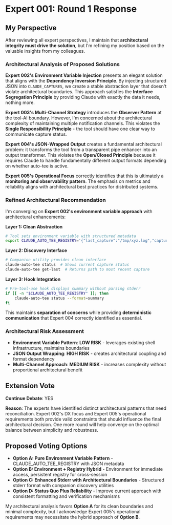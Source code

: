 # Expert 001: Round 1 Response

## My Perspective

After reviewing all expert perspectives, I maintain that **architectural integrity must drive the solution**, but I'm refining my position based on the valuable insights from my colleagues.

### Architectural Analysis of Proposed Solutions

**Expert 002's Environment Variable Injection** presents an elegant solution that aligns with the **Dependency Inversion Principle**. By injecting structured JSON into `CLAUDE_CAPTURES`, we create a stable abstraction layer that doesn't violate architectural boundaries. This approach satisfies the **Interface Segregation Principle** by providing Claude with exactly the data it needs, nothing more.

**Expert 003's Multi-Channel Strategy** introduces the **Observer Pattern** at the tool-AI boundary. However, I'm concerned about the architectural complexity of maintaining multiple notification channels. This violates the **Single Responsibility Principle** - the tool should have one clear way to communicate capture status.

**Expert 004's JSON-Wrapped Output** creates a fundamental architectural problem: it transforms the tool from a transparent pipe enhancer into an output transformer. This violates the **Open/Closed Principle** because it requires Claude to handle fundamentally different output formats depending on whether auto-tee is active.

**Expert 005's Operational Focus** correctly identifies that this is ultimately a **monitoring and observability pattern**. The emphasis on metrics and reliability aligns with architectural best practices for distributed systems.

### Refined Architectural Recommendation

I'm converging on **Expert 002's environment variable approach** with architectural enhancements:

**Layer 1: Clean Abstraction**
```bash
# Tool sets environment variable with structured metadata
export CLAUDE_AUTO_TEE_REGISTRY='{"last_capture":"/tmp/xyz.log","captures":[...]}'
```

**Layer 2: Discovery Interface**
```bash
# Companion utility provides clean interface
claude-auto-tee status  # Shows current capture status
claude-auto-tee get-last  # Returns path to most recent capture
```

**Layer 3: Hook Integration**
```bash
# Pre-tool-use hook displays summary without parsing stderr
if [[ -n "$CLAUDE_AUTO_TEE_REGISTRY" ]]; then
    claude-auto-tee status --format=summary
fi
```

This maintains **separation of concerns** while providing **deterministic communication** that Expert 004 correctly identified as essential.

### Architectural Risk Assessment

- **Environment Variable Pattern**: **LOW RISK** - leverages existing shell infrastructure, maintains boundaries
- **JSON Output Wrapping**: **HIGH RISK** - creates architectural coupling and format dependency
- **Multi-Channel Approach**: **MEDIUM RISK** - increases complexity without proportional architectural benefit

## Extension Vote

**Continue Debate**: YES

**Reason**: The experts have identified distinct architectural patterns that need reconciliation. Expert 002's DX focus and Expert 005's operational requirements both provide valid constraints that should influence the final architectural decision. One more round will help converge on the optimal balance between simplicity and robustness.

## Proposed Voting Options

- **Option A: Pure Environment Variable Pattern** - CLAUDE_AUTO_TEE_REGISTRY with JSON metadata
- **Option B: Environment + Registry Hybrid** - Environment for immediate access, persistent registry for cross-session
- **Option C: Enhanced Stderr with Architectural Boundaries** - Structured stderr format with companion discovery utilities
- **Option D: Status Quo Plus Reliability** - Improve current approach with consistent formatting and verification mechanisms

My architectural analysis favors **Option A** for its clean boundaries and minimal complexity, but I acknowledge Expert 005's operational requirements may necessitate the hybrid approach of **Option B**.